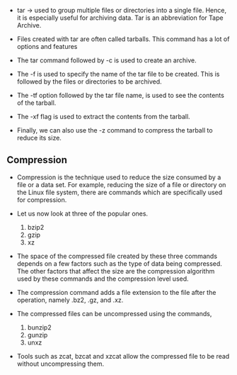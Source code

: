 * tar -> used to group multiple files or directories into a single file. Hence, it is especially useful for archiving data. Tar is an abbreviation for Tape Archive. 

* Files created with tar are often called tarballs. This command has a lot of options and features 

* The tar command followed by -c is used to create an archive. 

* The -f is used to specify the name of the tar file to be created. This is followed by the files or directories to be archived. 

* The -tf option followed by the tar file name, is used to see the contents of the tarball. 

* The -xf flag is used to extract the contents from the tarball. 

* Finally, we can also use the -z command to compress the tarball to reduce its size. 



## Compression ##

* Compression is the technique used to reduce the size consumed by a file or a data set. For example, reducing the size of a file or directory on the Linux file system, there are commands which are specifically used for compression.

* Let us now look at three of the popular ones.

   1. bzip2
   2. gzip
   3. xz

* The space of the compressed file created by these three commands depends on a few factors such as the type of data being compressed. The other factors that affect the
size are the compression algorithm used by these commands and the compression level used. 

* The compression command adds a file extension to the file after the operation, namely .bz2, .gz, and .xz. 

* The compressed files can be uncompressed using the commands, 

   1. bunzip2
   2. gunzip
   3. unxz
   
* Tools such as zcat, bzcat and xzcat allow the compressed file to be read without uncompressing them. 
